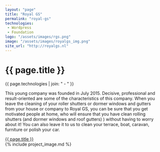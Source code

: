 ```yaml
---
layout: "page"
title: "Royal GS"
permalink: "royal-gs"
technologies:
 - Wordpress
 - Foundation
logo: "/assets/images/rgs.png"
image: "/assets/images/royalgs_img.png"
site_url: "http://royalgs.nl"
---
```


<div class="row">
	<div class="col-md-4">	
		<h1 class="project_title">{{ page.title }}</h1>
		<span class="tech">{{ page.technologies | join: " - " }}</span>
		<p class="info">This young company was founded in July 2015.
			Decisive, professional and result-oriented are some of the characteristics of this company.
			When you leave the cleaning of your roller shutters or dormer windows and gutters from your house or company to Royal GS, you can be sure that you get motivated people at home, who will ensure that you have clean rolling shutters (and dormer windows and roof gutters) ) without having to worry about it!
			You can also leave it to us to clean your terrace, boat, caravan, furniture or polish your car.
		</p>
		<a class="site_url" href="{{ page.site_url }}" target="_blank">{{ page.title }}</a>
	</div>
	<div class="col-md-8">
		{% include project_image.md %}
	</div>
</div>
